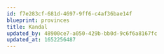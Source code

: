 ```yaml
---
id: f7e283cf-681d-4697-9ff6-c4af36bae14f
blueprint: provinces
title: Kandal
updated_by: 48900ce7-a050-429b-bb0d-9c6f6a8167fc
updated_at: 1652256487
---
```

